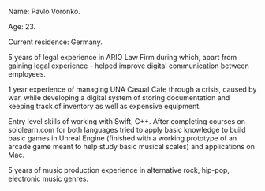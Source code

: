 Name: Pavlo Voronko.

Age: 23.

Current residence: Germany. 

5 years of legal experience in ARIO Law Firm during which, apart from gaining legal experience - helped improve digital communication between employees.

1 year experience of managing UNA Casual Cafe through a crisis, caused by war, while developing a digital system of storing documentation and keeping track of inventory as well as expensive equipment. 

Entry level skills of working with Swift, C++. After completing courses on sololearn.com for both languages tried to apply basic knowledge to build basic games in Unreal Engine (finished with a working prototype of an arcade game meant to help study basic musical scales) and applications on Mac. 

5 years of music production experience in alternative rock, hip-pop, electronic music genres.
